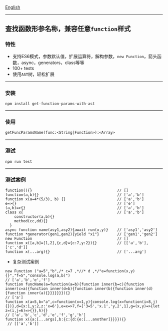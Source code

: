 [English](https://github.com/stonehank/get-function-params-with-ast/blob/master/README.md)


-----------

## 查找函数形参名称，兼容任意`function`样式

### 特性
* 支持ES6模式，参数默认值，扩展运算符，解构参数，`new Function`，箭头函数，async，generators，class等等
* 100+ tests
* 使用`AST`树，轻松扩展

------------

### 安装

`npm install get-function-params-with-ast`

---------

### 使用

`getFuncParamsName(func:<String|Function>):<Array>`

--------

### 测试

`npm run test`

--------

### 测试案例
```
function(){}                                      // []
function(a,b){}                                   // ['a','b']
function x(a=4*(5/3), b) {}                       // ['a','b']
e=>{}                                             // ['e']
(a,b)=>{}                                         // ['a','b']
class x{                                          // ['a','b']
    constructor(a,b){}
    method(cc,dd){}
  }     
async function name(asy1,asy2){await run(x,y)}    // ['asy1','asy2']
function *generator(gen1,gen2){yield "x1"}        // ['gen1','gen2']
new Function                                      // []
function x([a,b]=[1,2],{c,d}={c:7,y:2}){}         // [['a','b'],['c','d']]
function x(...arg){}                              // ['...arg']
```

* 复杂测试案例
```
new Function ("a=5","b",/* c=7 ,*//* d ,*/"e=function(x,y){}","f=5","console.log(a,b)")   
// ['a','b','e','f']
function funcName(a=function(a=b){function inner(b=c){function inner(c=a){function inner(d=b){function inner(b){function inner(d){function inner(a){}}}}}}}){}   
// ['a']
function x(a=5,b="a",c=function(x=1,y){console.log(x=function(i=8,j){})},d={x:1,y:2,z:'x=6'},e=x=>7,f=['3=5','x.1','y,2',1],g=(x,y)=>{let z=(i,j=6)=>{}},h){}   
// ['a','b','c','d','e','f','g','h']
function x({a:[...args],b:{c:{d:{e:[...another]}}}}){}  
 // [['a','b']]
```